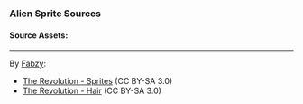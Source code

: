 ### Alien Sprite Sources

#### Source Assets:
---

By [Fabzy](https://opengameart.org/users/fabzy):
- [The Revolution - Sprites](https://opengameart.org/node/23315) (CC BY-SA 3.0)
- [The Revolution - Hair](https://opengameart.org/node/23314) (CC BY-SA 3.0)
